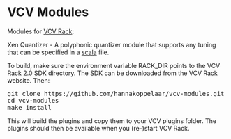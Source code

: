# VCV Modules
Modules for <a href="https://www.vcvrack.com">VCV Rack</a>:

Xen Quantizer - A polyphonic quantizer module that supports any tuning that can be specified in a <a href="https://huygens-fokker.org/scala/">scala</a> file.

To build, make sure the environment variable RACK_DIR points to the VCV Rack 2.0 SDK directory. The SDK can be downloaded from the VCV Rack website. Then:

<pre>
git clone https://github.com/hannakoppelaar/vcv-modules.git
cd vcv-modules
make install
</pre>

This will build the plugins and copy them to your VCV plugins folder. The plugins should then be available when you (re-)start VCV Rack.


